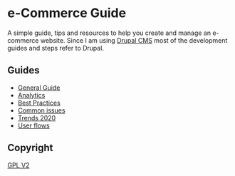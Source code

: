 # e-Commerce Guide

A simple guide, tips and resources to help you create and manage an e-commerce website. 
Since I am using [Drupal CMS](http://drupal.org) most of the development guides and steps refer to Drupal.

## Guides

- [General Guide](general.md)
- [Analytics](analytics.md)
- [Best Practices](best_practices.md)
- [Common issues](issues.md)
- [Trends 2020](trends.md)
- [User flows](flows.md)


## Copyright
[GPL V2](LICENSE)